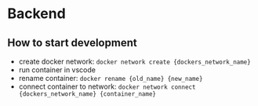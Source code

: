 # Backend

## How to start development

* create docker network: ```docker network create {dockers_network_name}```
* run container in vscode
* rename container: ```docker rename {old_name} {new_name}```
* connect container to network: ```docker network connect {dockers_network_name} {container_name}```
